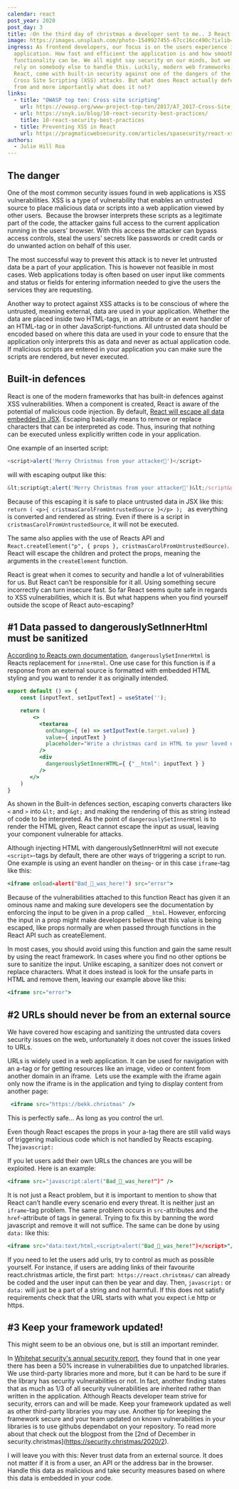```yaml
---
calendar: react
post_year: 2020
post_day: 3
title: 🎶On the third day of christmas a developer sent to me.. 3 React security tips!
image: https://images.unsplash.com/photo-1549927455-67cc16cc490c?ixlib=rb-1.2.1&ixid=MXwxMjA3fDB8MHxwaG90by1wYWdlfHx8fGVufDB8fHw%3D&auto=format&fit=crop&w=1350&q=80
ingress: As frontend developers, our focus is on the users experience in our
  application. How fast and efficient the application is and how smooth the
  functionality can be. We all might say security on our minds, but we often
  rely on somebody else to handle this. Luckily, modern web frameworks, like
  React, come with built-in security against one of the dangers of the web –
  Cross Site Scripting (XSS) attacks. But what does React actually defend us
  from and more importantly what does it not?
links:
  - title: "OWASP top ten: Cross site scripting"
    url: https://owasp.org/www-project-top-ten/2017/A7_2017-Cross-Site_Scripting_(XSS)
  - url: https://snyk.io/blog/10-react-security-best-practices/
    title: 10-react-security-best-practices
  - title: Preventing XSS in React
    url: https://pragmaticwebsecurity.com/articles/spasecurity/react-xss-part1.html
authors:
  - Julie Hill Roa
---
```

## The danger

One of the most common security issues found in web applications is XSS vulnerabilities. XSS is a type of vulnerability that enables an untrusted source to place malicious data or scripts into a web application viewed by other users.  Because the browser interprets these scripts as a legitimate part of the code, the attacker gains full access to the current application running in the users' browser. With this access the attacker can bypass access controls, steal the users’ secrets like passwords or credit cards or do unwanted action on behalf of this user.

The most successful way to prevent this attack is to never let untrusted data be a part of your application. This is however not feasible in most cases. Web applications today is often based on user input like comments and status or fields for entering information needed to give the users the services they are requesting. 

Another way to protect against XSS attacks is to be conscious of where the untrusted, meaning external, data are used in your application. Whether the data are placed inside two HTML-tags, in an attribute or an event handler of an HTML-tag or in other JavaScript-functions. All untrusted data should be encoded based on where this data are used in your code to ensure that the application only interprets this as data and never as actual application code. If malicious scripts are entered in your application you can make sure the scripts are rendered, but never executed. 

## Built-in defences

React is one of the modern frameworks that has built-in defences against XSS vulnerabilities. When a component is created, React is aware of the potential of malicious code injection. By default, [React will escape all data embedded in JSX](https://reactjs.org/docs/introducing-jsx.html#jsx-prevents-injection-attacks). Escaping basically means to remove or replace characters that can be interpreted as code. Thus, insuring that nothing can be executed unless explicitly written code in your application.

One example of an inserted script: 

```javascript
<script>alert('Merry Christmas from your attacker🎅')</script>
```

will with escaping output like this: 

```javascript
&lt;script&gt;alert('Merry Christmas from your attacker🎅')&lt;/script&gt;
```

Because of this escaping it is safe to place untrusted data in JSX like this:
`return ( <p>{ cristmasCarolFromUntrustedSource }</p> );`  
as everything is converted and rendered as string. Even if there is a script in
`cristmasCarolFromUntrustedSource`, it will not be executed. 

The same also applies with the use of Reacts API and 
`React.createElement("p", { props }, cristmasCarolFromUntrustedSource)`. 
React will escape the children and protect the props, meaning the arguments in the `createElement` function.

React is great when it comes to security and handle a lot of vulnerabilities for us. But React can’t be responsible for it all. Using something secure incorrectly can turn insecure fast. So far React seems quite safe in regards to XSS vulnerabilities, which it is. But what happens when you find yourself outside the scope of React auto-escaping?

## \#1 Data passed to dangerouslySetInnerHtml must be sanitized

[According to Reacts own documentation](https://reactjs.org/docs/dom-elements.html#dangerouslysetinnerhtml),  `dangerouslySetInnerHtml` is Reacts replacement for `innerHtml`. One use case for this function is if a response from an external source is formatted with embedded HTML styling and you want to render it as originally intended. 

```jsx
export default () => {
    const [inputText, setIputText] = useState('');

    return (
        <>
          <textarea
            onChange={ (e) => setIputText(e.target.value) }
            value={ inputText }
            placeholder="Write a christmas card in HTML to your loved ones!🎅"
          />
          <div
            dangerouslySetInnerHTML={ {"__html": inputText } }
          />
       </>
    )
}
```

As shown in the Built-in defences section, escaping converts characters like `<` and `>` into `&lt;` and `&gt;` and making the rendering of this as string instead of code to be interpreted. As the point of `dangerouslySetInnerHtml` is to render the HTML given, React cannot escape the input as usual, leaving your component vulnerable for attacks.

Although injecting HTML with dangerouslySetInnerHtml will not execute `<script>`-tags by default, there are other ways of triggering a script to run. One example is using an event handler on the`img`- or in this case `iframe`-tag like this:

```jsx
<iframe onload=alert("Bad_🎅_was_here!") src="error">
```

Because of the vulnerabilities attached to this function React has given it an ominous name and making sure developers see the documentation by enforcing the input to be given in a prop called `__html`. However, enforcing the input in a prop might make developers believe that this value is being escaped, like props normally are when passed through functions in the React API such as createElement.

In most cases, you should avoid using this function and gain the same result by using the react framework. In cases where you find no other options be sure to sanitize the input. Unlike escaping, a sanitizer does not convert or replace characters. What it does instead is look for the unsafe parts in HTML and remove them, leaving our example above like this: 

```jsx
<iframe src="error">
```

## \#2 URLs should never be from an external source

We have covered how escaping and sanitizing the untrusted data covers security issues on the web, unfortunately it does not cover the issues linked to URLs.

URLs is widely used in a web application. It can be used for navigation with an a-tag or for getting resources like an image, video or content from another domain in an iframe.  Lets use the example with the iframe again only now the iframe is in the application and tying to display content from another page:

```jsx
 <iframe src="https://bekk.christmas" />
```

This is perfectly safe... As long as you control the url.

Even though React escapes the props in your a-tag there are still valid ways of triggering malicious code which is not handled by Reacts escaping. The`javascript:`

If you let users add their own URLs the chances are you will be exploited. Here is an example:

```jsx
<iframe src="javascript:alert("Bad_🎅_was_here!")" />
```

It is not just a React problem, but it is important to mention to show that React can’t handle every scenario end every threat. It is neither just an `iframe`-tag problem. The same problem occurs in `src`-attributes and the `href`-attribute of tags in general. Trying to fix this by banning the word javascript and remove it will not suffice. The same can be done by using `data:` like this: 

```jsx
<iframe src="data:text/html,<script>alert("Bad_🎅_was_here!")</script>"/>
```

If you need to let the users add urls, try to control as much as possible yourself. For instance, if users are adding links of their favourite react.christmas article, the first part:` https://react.christmas/` can already be coded and the user input can then be year and day. Then, `javascript:` or `data:` will just be a part of a string and not harmfull.  If this does not satisfy requirements check that the URL starts with what you expect i.e http or https. 

## \#3 Keep your framework updated!

This might seem to be an obvious one, but is still an important reminder. 

In [Whitehat security's annual security report](https://info.whitehatsec.com/Content-2019-StatsReport_LP.html?utm_source=website&utm_medium=0819-Website-WhiteHat2019StatisticsReport), they found that in one year there has been a 50% increase in vulnerabilities due to unpatched libraries. We use third-party libraries more and more, but it can be hard to be sure if the library has security vulnerabilities or not. In fact, another finding states that as much as 1/3 of all security vulnerabilities are inherited rather than written in the application. Although Reacts developer team strive for security, errors can and will be made. Keep your framework updated as well as other third-party libraries you may use. Another tip for keeping the framework secure and your team updated on known vulnerabilities in your libraries is to use githubs dependabot on your repository. To read more about that check out the blogpost from the \[2nd of December in security.christmas](https://security.christmas/2020/2).

I will leave you with this: Never trust data from an external source. It does not matter if it is from a user, an API or the address bar in the browser. Handle this data as malicious and take security measures based on where this data is embedded in your code.